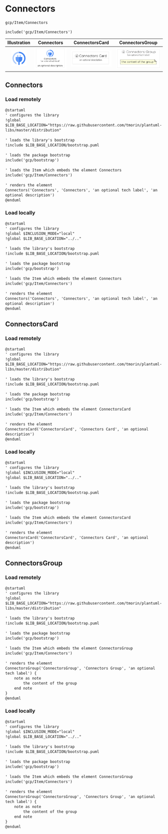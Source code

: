 # Connectors


```text
gcp/Item/Connectors
```

```text
include('gcp/Item/Connectors')
```



| Illustration | Connectors | ConnectorsCard | ConnectorsGroup |
| :---: | :---: | :---: | :---: |
| ![illustration for Illustration](../../gcp/Item/Connectors.png) | ![illustration for Connectors](../../gcp/Item/Connectors.Local.png) | ![illustration for ConnectorsCard](../../gcp/Item/ConnectorsCard.Local.png) | ![illustration for ConnectorsGroup](../../gcp/Item/ConnectorsGroup.Local.png) |




## Connectors

### Load remotely
```plantuml
@startuml
' configures the library
!global $LIB_BASE_LOCATION="https://raw.githubusercontent.com/tmorin/plantuml-libs/master/distribution"

' loads the library's bootstrap
!include $LIB_BASE_LOCATION/bootstrap.puml

' loads the package bootstrap
include('gcp/bootstrap')

' loads the Item which embeds the element Connectors
include('gcp/Item/Connectors')

' renders the element
Connectors('Connectors', 'Connectors', 'an optional tech label', 'an optional description')
@enduml
```

### Load locally
```plantuml
@startuml
' configures the library
!global $INCLUSION_MODE="local"
!global $LIB_BASE_LOCATION="../.."

' loads the library's bootstrap
!include $LIB_BASE_LOCATION/bootstrap.puml

' loads the package bootstrap
include('gcp/bootstrap')

' loads the Item which embeds the element Connectors
include('gcp/Item/Connectors')

' renders the element
Connectors('Connectors', 'Connectors', 'an optional tech label', 'an optional description')
@enduml
```

## ConnectorsCard

### Load remotely
```plantuml
@startuml
' configures the library
!global $LIB_BASE_LOCATION="https://raw.githubusercontent.com/tmorin/plantuml-libs/master/distribution"

' loads the library's bootstrap
!include $LIB_BASE_LOCATION/bootstrap.puml

' loads the package bootstrap
include('gcp/bootstrap')

' loads the Item which embeds the element ConnectorsCard
include('gcp/Item/Connectors')

' renders the element
ConnectorsCard('ConnectorsCard', 'Connectors Card', 'an optional description')
@enduml
```

### Load locally
```plantuml
@startuml
' configures the library
!global $INCLUSION_MODE="local"
!global $LIB_BASE_LOCATION="../.."

' loads the library's bootstrap
!include $LIB_BASE_LOCATION/bootstrap.puml

' loads the package bootstrap
include('gcp/bootstrap')

' loads the Item which embeds the element ConnectorsCard
include('gcp/Item/Connectors')

' renders the element
ConnectorsCard('ConnectorsCard', 'Connectors Card', 'an optional description')
@enduml
```

## ConnectorsGroup

### Load remotely
```plantuml
@startuml
' configures the library
!global $LIB_BASE_LOCATION="https://raw.githubusercontent.com/tmorin/plantuml-libs/master/distribution"

' loads the library's bootstrap
!include $LIB_BASE_LOCATION/bootstrap.puml

' loads the package bootstrap
include('gcp/bootstrap')

' loads the Item which embeds the element ConnectorsGroup
include('gcp/Item/Connectors')

' renders the element
ConnectorsGroup('ConnectorsGroup', 'Connectors Group', 'an optional tech label') {
    note as note
        the content of the group
    end note
}
@enduml
```

### Load locally
```plantuml
@startuml
' configures the library
!global $INCLUSION_MODE="local"
!global $LIB_BASE_LOCATION="../.."

' loads the library's bootstrap
!include $LIB_BASE_LOCATION/bootstrap.puml

' loads the package bootstrap
include('gcp/bootstrap')

' loads the Item which embeds the element ConnectorsGroup
include('gcp/Item/Connectors')

' renders the element
ConnectorsGroup('ConnectorsGroup', 'Connectors Group', 'an optional tech label') {
    note as note
        the content of the group
    end note
}
@enduml
```

